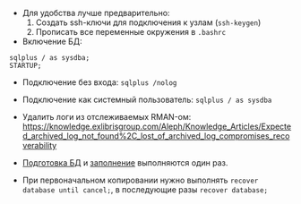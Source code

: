 - Для удобства лучше предварительно:
    1. Создать ssh-ключи для подключения к узлам (`ssh-keygen`)
    2. Прописать все переменные окружения в `.bashrc`
- Включение БД:
```
sqlplus / as sysdba;
STARTUP;
```
- Подключение без входа: `sqlplus /nolog`
- Подключение как системный пользователь: `sqlplus / as sysdba`
- Удалить логи из отслеживаемых RMAN-ом: https://knowledge.exlibrisgroup.com/Aleph/Knowledge_Articles/Expected_archived_log_not_found%2C_lost_of_archived_log_compromises_recoverability

- [Подготовка БД](prepare_db.sql) и [заполнение](filter.sql) выполняются один раз.

- При первоначальном копировании нужно выполнять `recover database until cancel;`, в последующие разы `recover database;`